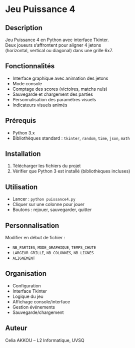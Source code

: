 # Jeu Puissance 4

## Description  
Jeu Puissance 4 en Python avec interface Tkinter.  
Deux joueurs s’affrontent pour aligner 4 jetons  
(horizontal, vertical ou diagonal) dans une grille 6x7.

## Fonctionnalités  
- Interface graphique avec animation des jetons  
- Mode console  
- Comptage des scores (victoires, matchs nuls)  
- Sauvegarde et chargement des parties  
- Personnalisation des paramètres visuels  
- Indicateurs visuels animés  

## Prérequis  
- Python 3.x  
- Bibliothèques standard : `tkinter`, `random`, `time`, `json`, `math`  

## Installation  
1. Télécharger les fichiers du projet  
2. Vérifier que Python 3 est installé (bibliothèques incluses)  

## Utilisation  
- Lancer : `python puissance4.py`  
- Cliquer sur une colonne pour jouer  
- Boutons : rejouer, sauvegarder, quitter  

## Personnalisation  
Modifier en début de fichier :  
- `NB_PARTIES`, `MODE_GRAPHIQUE`, `TEMPS_CHUTE`  
- `LARGEUR_GRILLE`, `NB_COLONNES`, `NB_LIGNES`  
- `ALIGNEMENT`  

## Organisation  
- Configuration  
- Interface Tkinter  
- Logique du jeu  
- Affichage console/interface  
- Gestion événements  
- Sauvegarde/chargement  

## Auteur  
Celia AKKOU – L2 Informatique, UVSQ
